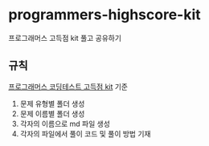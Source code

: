 # programmers-highscore-kit

프로그래머스 고득점 kit 풀고 공유하기

## 규칙

[프로그래머스 코딩테스트 고득점 kit](https://programmers.co.kr/learn/challenges?tab=algorithm_practice_kit) 기준

1. 문제 유형별 폴더 생성 <br/>
2. 문제 이름별 폴더 생성 <br/>
3. 각자의 이름으로 md 파일 생성 <br/>
4. 각자의 파일에서 풀이 코드 및 풀이 방법 기재 <br/>
